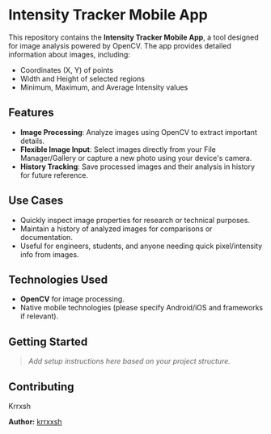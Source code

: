 # Intensity Tracker Mobile App

This repository contains the **Intensity Tracker Mobile App**, a tool designed for image analysis powered by OpenCV. The app provides detailed information about images, including:

- Coordinates (X, Y) of points
- Width and Height of selected regions
- Minimum, Maximum, and Average Intensity values

## Features

- **Image Processing**: Analyze images using OpenCV to extract important details.
- **Flexible Image Input**: Select images directly from your File Manager/Gallery or capture a new photo using your device's camera.
- **History Tracking**: Save processed images and their analysis in history for future reference.

## Use Cases

- Quickly inspect image properties for research or technical purposes.
- Maintain a history of analyzed images for comparisons or documentation.
- Useful for engineers, students, and anyone needing quick pixel/intensity info from images.

## Technologies Used

- **OpenCV** for image processing.
- Native mobile technologies (please specify Android/iOS and frameworks if relevant).

## Getting Started

> _Add setup instructions here based on your project structure._

## Contributing

Krrxsh



**Author:** [krrxxsh](https://github.com/krrxxsh)
